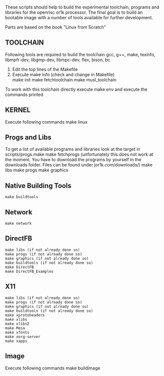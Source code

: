 These scripts should help to build the experimental toolchain, programs and libraries for the openrisc or1k processor.
The final goal is to build an bootable image with a number of tools available for further development.

Parts are based on the book "Linux from Scratch"


TOOLCHAIN
---------

Following tools are required to build the toolchain
gcc, g++, make, texinfo, libmpfr-dev, libgmp-dev, libmpc-dev, flex, bison, bc

1. Edit the top lines of the Makefile
2. Execute
	make info (check and change in Makefile)	
	make init
	make fetchtoolchain
	make musl_toolchain

To work with this toolchain directly execute
	make env
and execute the commands printed

KERNEL
------
Execute following commands
	make linux

Progs and Libs
--------------

To get a list of available programs and libraries look at the target in scripts/progs.make
	make fetchprogs (unfortunately this does not work at the moment. You have to download the programs by yourself in the downloads folder. Files can be found under jor1k.com/downloads/)
	make libs
	make progs
	make graphics

Native Building Tools
---------------------
	make buildtools

Network 
-------
	make network


DirectFB
--------
	make libs (if not already done so)
	make progs (if not already done so)
	make graphics (if not already done so)
	make buildtools (if not already done so)
	make DirectFB 
	make DirectFB_Examples

X11
---
	make libs (if not already done so)
	make progs (if not already done so)
	make graphics (if not already done so)
	make buildtools (if not already done so)
	make xprotoheaders
	make xlibs
	make xlibs2
	make Mesa
	make xfonts
	make xorg-server
	make xapps

Image
-----

Execute following commands
	make buildimage
	

